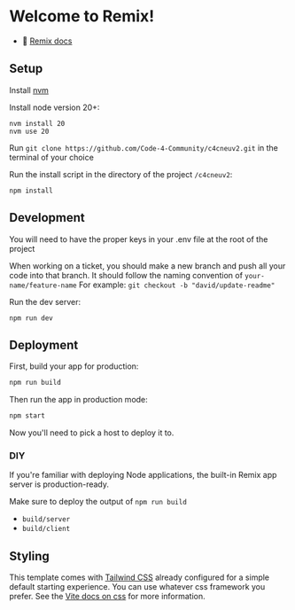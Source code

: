 # Welcome to Remix!

- 📖 [Remix docs](https://remix.run/docs)

## Setup

Install [nvm](https://github.com/nvm-sh/nvm?tab=readme-ov-file#installing-and-updating)

Install node version 20+:

```shellscript
nvm install 20
nvm use 20
```

Run ```git clone https://github.com/Code-4-Community/c4cneuv2.git``` in the terminal of your choice

Run the install script in the directory of the project ```/c4cneuv2```:

```shellscript
npm install
```

## Development

You will need to have the proper keys in your .env file at the root of the project

When working on a ticket, you should make a new branch and push all your code into that branch.
It should follow the naming convention of `your-name/feature-name`
For example: `git checkout -b "david/update-readme"`

Run the dev server:

```shellscript
npm run dev
```

## Deployment

First, build your app for production:

```sh
npm run build
```

Then run the app in production mode:

```sh
npm start
```

Now you'll need to pick a host to deploy it to.

### DIY

If you're familiar with deploying Node applications, the built-in Remix app server is production-ready.

Make sure to deploy the output of `npm run build`

- `build/server`
- `build/client`

## Styling

This template comes with [Tailwind CSS](https://tailwindcss.com/) already configured for a simple default starting experience. You can use whatever css framework you prefer. See the [Vite docs on css](https://vitejs.dev/guide/features.html#css) for more information.
